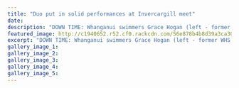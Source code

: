 ```yaml
---
title: "Duo put in solid performances at Invercargill meet"
date: 
description: "DOWN TIME: Whanganui swimmers Grace Hogan (left - former WHS student) and Alex Forlong (WHS student) take a break from the pool at the NZ National Division 2 meet in Invercargill."
featured_image: http://c1940652.r52.cf0.rackcdn.com/56e878b4b8d39a3ca3002077/NZ-Div-2-Nat-meet-Invercargill-G-HoganA-Forlong-16.3.16.jpg
excerpt: "DOWN TIME: Whanganui swimmers Grace Hogan (left - former WHS student) and Alex Forlong (WHS student) take a break from the pool at the NZ National Division 2 meet in Invercargill."
gallery_image_1: 
gallery_image_2: 
gallery_image_3: 
gallery_image_4: 
gallery_image_5: 
---
```

